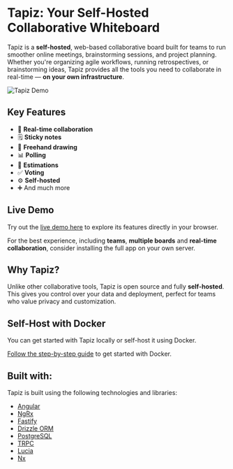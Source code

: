 # Tapiz: Your Self-Hosted Collaborative Whiteboard

Tapiz is a **self-hosted**, web-based collaborative board built for teams to run smoother online meetings, brainstorming sessions, and project planning. Whether you're organizing agile workflows, running retrospectives, or brainstorming ideas, Tapiz provides all the tools you need to collaborate in real-time — **on your own infrastructure**.

![Tapiz Demo](https://github.com/juanfran/tapiz/blob/main/resources/demo-tapiz-new.webp)

## Key Features

- 📝 **Real-time collaboration**
- 🗒️ **Sticky notes**
- 🎨 **Freehand drawing**
- 📊 **Polling**
- 🔢 **Estimations**
- ✅ **Voting**
- ⚙️ **Self-hosted**
- ➕ And much more

## Live Demo

Try out the [live demo here](https://tapiz.pages.dev/board/demo) to explore its features directly in your browser.

For the best experience, including **teams**, **multiple boards** and **real-time collaboration**, consider installing the full app on your own server.

## Why Tapiz?

Unlike other collaborative tools, Tapiz is open source and fully **self-hosted**. This gives you control over your data and deployment, perfect for teams who value privacy and customization.

## Self-Host with Docker

You can get started with Tapiz locally or self-host it using Docker.

[Follow the step-by-step guide](./docs/INSTALL.md) to get started with Docker.

## Built with:

Tapiz is built using the following technologies and libraries:

- [Angular](https://angular.dev/)
- [NgRx](https://ngrx.io/)
- [Fastify](https://www.fastify.io/)
- [Drizzle ORM](https://orm.drizzle.team/)
- [PostgreSQL](https://www.postgresql.org/)
- [TRPC](https://trpc.io/)
- [Lucia](https://lucia-auth.com/)
- [Nx](https://nx.dev/)
